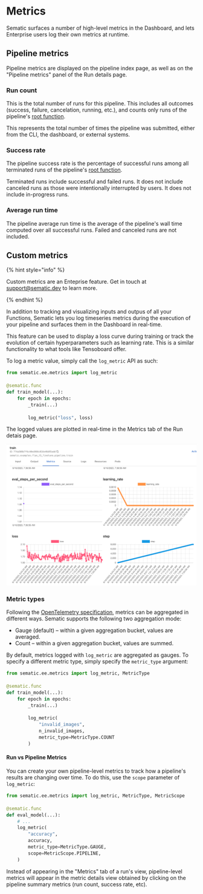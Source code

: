 # Metrics

Sematic surfaces a number of high-level metrics in the Dashboard, and lets
Enterprise users log their own metrics at runtime.

## Pipeline metrics

Pipeline metrics are displayed on the pipeline index page, as well as on the
"Pipeline metrics" panel of the Run details page.

### Run count

This is the total number of runs for this pipeline. This includes all
outcomes (success, failure, cancelation, running, etc.), and counts only runs of
the pipeline's [root function](./glossary.md#root-entry-point-function).

This represents the total number of times the pipeline was submitted, either
from the CLI, the dashboard, or external systems.

### Success rate

The pipeline success rate is the percentage of successful runs among all
terminated runs of the pipeline's [root
function](./glossary.md#root-entry-point-function).

Terminated runs include successful and failed runs. It does not include canceled
runs as those were intentionally interrupted by users. It does not include
in-progress runs.

### Average run time

The pipeline average run time is the average of the pipeline's wall time
computed over all successful runs. Failed and canceled runs are not included.

## Custom metrics

{% hint style="info" %}

Custom metrics are an Enteprise feature. Get in touch at
[support@sematic.dev](mailto:support@sematic.dev) to learn more.

{% endhint %}

In addition to tracking and visualizing inputs and outpus of all your Functions,
Sematic lets you log timeseries metrics during the execution of your pipeline
and surfaces them in the Dashboard in real-time.

This feature can be used to display a loss curve during training or track the
evolution of certain hyperparameters such as learning rate. This is a similar
functionality to what tools like Tensoboard offer.

To log a metric value, simply call the `log_metric` API as such:

```python
from sematic.ee.metrics import log_metric

@sematic.func
def train_model(...):
    for epoch in epochs:
        _train(...)
        
        log_metric("loss", loss)
```

The logged values are plotted in real-time in the Metrics tab of the Run detais page.

![Real-time metrics](images/liveMetrics.png)

### Metric types

Following the [OpenTelemetry
specification](https://opentelemetry.io/docs/specs/otel/metrics/data-model/#point-kinds),
metrics can be aggregated in different ways. Sematic supports the following two
aggregation mode:

* Gauge (default) – within a given aggregation bucket, values are averaged.
* Count – within a given aggregation bucket, values are summed.

By default, metrics logged with `log_metric` are aggregated as gauges. To
specify a different metric type, simply specify the `metric_type` argument:

```python
from sematic.ee.metrics import log_metric, MetricType

@sematic.func
def train_model(...):
    for epoch in epochs:
        _train(...)
        
        log_metric(
            "invalid_images",
            n_invalid_images,
            metric_type=MetricType.COUNT
        )
```

#### Run vs Pipeline Metrics

You can create your own pipeline-level metrics to track how a pipeline's results are changing over time. To do this,
use the `scope` parameter of `log_metric`:

```python
from sematic.ee.metrics import log_metric, MetricType, MetricScope

@sematic.func
def eval_model(...):
    # ...
    log_metric(
        "accuracy",
        accuracy,
        metric_type=MetricType.GAUGE,
        scope=MetricScope.PIPELINE,
    )
```

Instead of appearing in the "Metrics" tab of a run's view, pipeline-level metrics will appear in the
metric details view obtained by clicking on the pipeline summary metrics (run count, success rate, etc).
